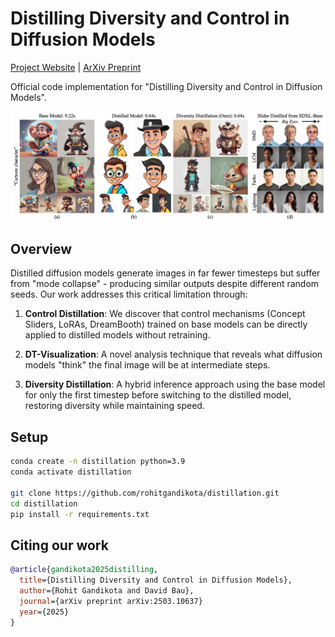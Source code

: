 # Distilling Diversity and Control in Diffusion Models
[Project Website](https://distillation.baulab.info) | [ArXiv Preprint](https://arxiv.org/pdf/2503.10637.pdf)

Official code implementation for "Distilling Diversity and Control in Diffusion Models".

<div align='center'>
<img src='images/intro_fig.png'>
</div>

## Overview

Distilled diffusion models generate images in far fewer timesteps but suffer from "mode collapse" - producing similar outputs despite different random seeds. Our work addresses this critical limitation through:

1. **Control Distillation**: We discover that control mechanisms (Concept Sliders, LoRAs, DreamBooth) trained on base models can be directly applied to distilled models without retraining.

2. **DT-Visualization**: A novel analysis technique that reveals what diffusion models "think" the final image will be at intermediate steps.

3. **Diversity Distillation**: A hybrid inference approach using the base model for only the first timestep before switching to the distilled model, restoring diversity while maintaining speed.

## Setup

```bash
conda create -n distillation python=3.9
conda activate distillation

git clone https://github.com/rohitgandikota/distillation.git
cd distillation
pip install -r requirements.txt
```


## Citing our work

```bibtex
@article{gandikota2025distilling,
  title={Distilling Diversity and Control in Diffusion Models},
  author={Rohit Gandikota and David Bau},
  journal={arXiv preprint arXiv:2503.10637}
  year={2025}
}
```
